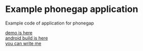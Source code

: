 # Example phonegap application
Example code of application for phonegap

[demo is here](https://b1mmy.github.io/phonegap/)  
[android build is here](https://build.phonegap.com/apps/3221485/share)  
[you can write me](https://vk.com/bimmy)  
